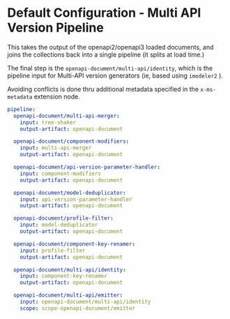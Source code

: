 # Default Configuration - Multi API Version Pipeline

This takes the output of the openapi2/openapi3 loaded documents,
and joins the collections back into a single pipeline (it splits at load time.)

The final step is the `openapi-document/multi-api/identity`, which is the pipeline input
for Multi-API version generators (ie, based using `imodeler2` ).

Avoiding conflicts is done thru additional metadata specified in the
`x-ms-metadata` extension node.



``` yaml
pipeline:
  openapi-document/multi-api-merger:
    input: tree-shaker
    output-artifact: openapi-document

  openapi-document/component-modifiers:
    input: multi-api-merger
    output-artifact: openapi-document

  openapi-document/api-version-parameter-handler:
    input: component-modifiers
    output-artifact: openapi-document

  openapi-document/model-deduplicator:
    input: api-version-parameter-handler
    output-artifact: openapi-document
```

``` yaml $(enable-multi-api)
  openapi-document/profile-filter:
    input: model-deduplicator
    output-artifact: openapi-document

  openapi-document/component-key-renamer:
    input: profile-filter
    output-artifact: openapi-document

  openapi-document/multi-api/identity:
    input: component-key-renamer
    output-artifact: openapi-document

  openapi-document/multi-api/emitter:
    input: openapi-document/multi-api/identity
    scope: scope-openapi-document/emitter
```